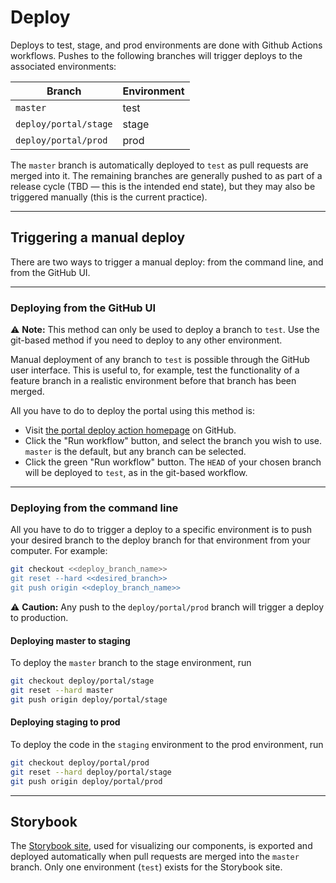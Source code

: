 # Deploy

Deploys to test, stage, and prod environments are done with Github Actions workflows. 
Pushes to the following branches will trigger deploys to the associated environments:

| Branch                | Environment |
| --------------------- | ----------- |
| `master`              | test        |
| `deploy/portal/stage` | stage       |
| `deploy/portal/prod`  | prod        |

The `master` branch is automatically deployed to `test` as pull requests are merged into it. 
The remaining branches are generally pushed to as part of a release cycle (TBD — this is the intended end state), but they may also be triggered manually (this is the current practice).

---

## Triggering a manual deploy

There are two ways to trigger a manual deploy: from the command line, and from the GitHub UI.

---

### Deploying from the GitHub UI

⚠️ **Note:** This method can only be used to deploy a branch to `test`.
Use the git-based method if you need to deploy to any other environment.

Manual deployment of any branch to `test` is possible through the GitHub user interface.
This is useful to, for example, test the functionality of a feature branch in a realistic environment
before that branch has been merged.

All you have to do to deploy the portal using this method is: 
- Visit [the portal deploy action homepage](https://github.com/EOLWD/pfml/actions?query=workflow%3A%22Portal+deploy%22) on GitHub.
- Click the "Run workflow" button, and select the branch you wish to use. `master` is the default, but any branch can be selected.
- Click the green "Run workflow" button. The `HEAD` of your chosen branch will be deployed to `test`, as in the git-based workflow.

---

### Deploying from the command line

All you have to do to trigger a deploy to a specific environment is 
to push your desired branch to the deploy branch for that environment from your computer. For example:

```sh
git checkout <<deploy_branch_name>>
git reset --hard <<desired_branch>>
git push origin <<deploy_branch_name>>
```

⚠️ **Caution:** Any push to the `deploy/portal/prod` branch will trigger a deploy to production.

#### Deploying master to staging

To deploy the `master` branch to the stage environment, run

```sh
git checkout deploy/portal/stage
git reset --hard master
git push origin deploy/portal/stage
```

#### Deploying staging to prod

To deploy the code in the `staging` environment to the prod environment, run

```sh
git checkout deploy/portal/prod
git reset --hard deploy/portal/stage
git push origin deploy/portal/prod
```

---

## Storybook

The [Storybook site](http://massgov-pfml-test-storybook-builds.s3-website-us-east-1.amazonaws.com), 
used for visualizing our components, is exported and deployed automatically when pull requests are merged 
into the `master` branch. Only one environment (`test`) exists for the Storybook site.
